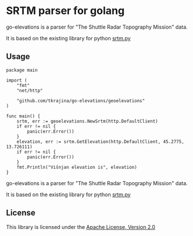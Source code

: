 # SRTM parser for golang

go-elevations is a parser for "The Shuttle Radar Topography Mission" data.

It is based on the existing library for python [srtm.py](https://github.com/tkrajina/srtm.py)

## Usage

```golang
package main

import (
	"fmt"
	"net/http"

	"github.com/tkrajina/go-elevations/geoelevations"
)

func main() {
	srtm, err := geoelevations.NewSrtm(http.DefaultClient)
	if err != nil {
		panic(err.Error())
	}
	elevation, err := srtm.GetElevation(http.DefaultClient, 45.2775, 13.726111)
	if err != nil {
		panic(err.Error())
	}
	fmt.Println("Višnjan elevation is", elevation)
}
```

go-elevations is a parser for "The Shuttle Radar Topography Mission" data.

It is based on the existing library for python [srtm.py](https://github.com/tkrajina/srtm.py)

## License

This library is licensed under the [Apache License, Version 2.0](http://www.apache.org/licenses/LICENSE-2.0)
